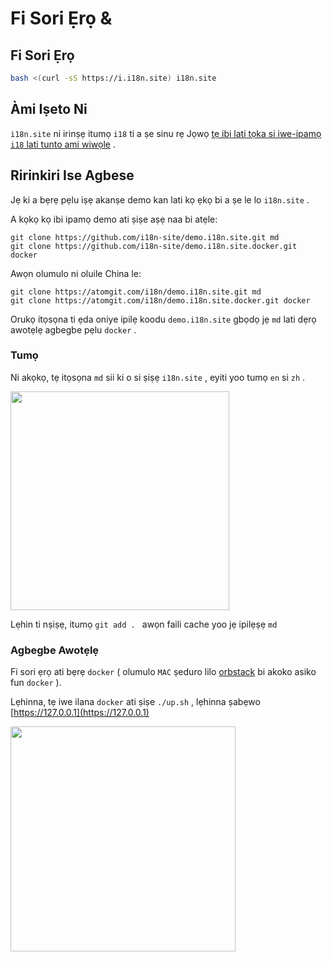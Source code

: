 # Fi Sori Ẹrọ &

## Fi Sori Ẹrọ

```sh
bash <(curl -sS https://i.i18n.site) i18n.site
```

## Àmi Iṣeto Ni

`i18n.site` ni irinṣẹ itumọ `i18` ti a ṣe sinu rẹ Jọwọ [tẹ ibi lati tọka si iwe-ipamọ `i18` lati tunto ami wiwọle](/i18/use) .

## Ririnkiri Ise Agbese

Jẹ ki a bẹrẹ pẹlu iṣẹ akanṣe demo kan lati kọ ẹkọ bi a ṣe le lo `i18n.site` .

A kọkọ kọ ibi ipamọ demo ati ṣiṣe aṣẹ naa bi atẹle:

```
git clone https://github.com/i18n-site/demo.i18n.site.git md
git clone https://github.com/i18n-site/demo.i18n.site.docker.git docker
```

Awọn olumulo ni oluile China le:

```
git clone https://atomgit.com/i18n/demo.i18n.site.git md
git clone https://atomgit.com/i18n/demo.i18n.site.docker.git docker
```

Orukọ itọsọna ti ẹda oniye ipilẹ koodu `demo.i18n.site` gbọdọ jẹ `md` lati dẹrọ awotẹlẹ agbegbe pẹlu `docker` .

### Tumọ

Ni akọkọ, tẹ itọsọna `md` sii ki o si ṣiṣẹ `i18n.site` , eyiti yoo tumọ `en` si `zh` .

<img src="https://p.3ti.site/1721114619.avif" style="width:350px">

Lẹhin ti nṣiṣẹ, itumọ `git add . ` awọn faili cache yoo jẹ ipilẹṣẹ `md`

### Agbegbe Awotẹlẹ

Fi sori ẹrọ ati bẹrẹ `docker` ( olumulo `MAC` ṣeduro lilo [orbstack](https://orbstack.dev) bi akoko asiko fun `docker` ).

Lẹhinna, tẹ iwe ilana `docker` ati ṣiṣe `./up.sh` , lẹhinna ṣabẹwo [https://127.0.0.1](https://127.0.0.1)

<img src="//p.3ti.site/1721104238.avif" style="width:360px">